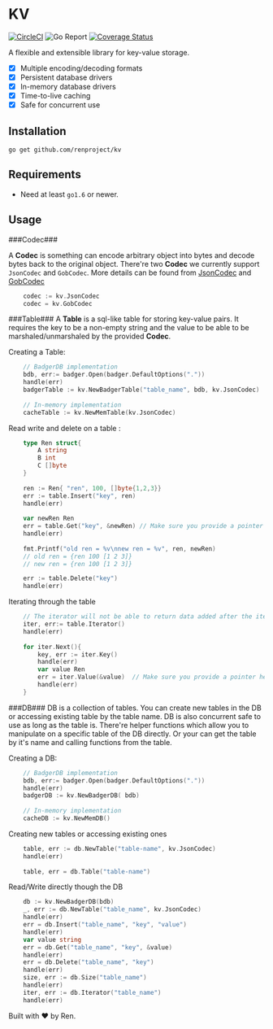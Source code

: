 # KV


[![CircleCI](https://circleci.com/gh/renproject/kv/tree/master.svg?style=shield)](https://circleci.com/gh/renproject/kv/tree/master)
![Go Report](https://goreportcard.com/badge/github.com/renproject/kv)
[![Coverage Status](https://coveralls.io/repos/github/renproject/kv/badge.svg?branch=master)](https://coveralls.io/github/renproject/kv?branch=master)

A flexible and extensible library for key-value storage.

- [x] Multiple encoding/decoding formats
- [x] Persistent database drivers
- [x] In-memory database drivers
- [x] Time-to-live caching
- [x] Safe for concurrent use

Installation
-----------

	go get github.com/renproject/kv

Requirements
-----------

* Need at least `go1.6` or newer.

Usage
-----------

###Codec###

A **Codec** is something can encode arbitrary object into bytes and decode bytes back to the original object.
There're two **Codec** we currently support `JsonCodec` and `GobCodec`.
More details can be found from [JsonCodec](https://golang.org/pkg/encoding/json/) and [GobCodec](https://golang.org/pkg/encoding/gob/)

```go
    codec := kv.JsonCodec
    codec = kv.GobCodec

```

###Table###
A **Table** is a sql-like table for storing key-value pairs.
It requires the key to be a non-empty string and the value to be able to be marshaled/unmarshaled by the provided **Codec**.

Creating a Table:
```go
	// BadgerDB implementation 
	bdb, err:= badger.Open(badger.DefaultOptions("."))
	handle(err)
	badgerTable := kv.NewBadgerTable("table_name", bdb, kv.JsonCodec)
	
	// In-memory implementation 
	cacheTable := kv.NewMemTable(kv.JsonCodec)

```

Read write and delete on a table :

```go
    type Ren struct{
        A string
        B int
        C []byte
    }
   
    ren := Ren{ "ren", 100, []byte{1,2,3}}
    err := table.Insert("key", ren)
    handle(err)
    
    var newRen Ren
    err = table.Get("key", &newRen) // Make sure you provide a pointer here
    handle(err)
    
    fmt.Printf("old ren = %v\nnew ren = %v", ren, newRen)
    // old ren = {ren 100 [1 2 3]}
    // new ren = {ren 100 [1 2 3]} 	

    err := table.Delete("key")
    handle(err)
```

Iterating through the table 
```go
    // The iterator will not be able to return data added after the iterator been created 
    iter, err:= table.Iterator()
    handle(err)
    
    for iter.Next(){
        key, err := iter.Key()
        handle(err)
        var value Ren 
        err = iter.Value(&value)  // Make sure you provide a pointer here
        handle(err)
    }
```

###DB###
DB is a collection of tables. You can create new tables in the DB or accessing existing table by the table name.
DB is also concurrent safe to use as long as the table is. There're helper functions which allow you to manipulate on
a specific table of the DB directly. Or your can get the table by it's name and calling functions from the table.

Creating a DB:
```go
	// BadgerDB implementation 
	bdb, err:= badger.Open(badger.DefaultOptions("."))
	handle(err)
	badgerDB := kv.NewBadgerDB( bdb)
	
	// In-memory implementation 
	cacheDB := kv.NewMemDB()
```

Creating new tables or accessing existing ones 
```go
	table, err := db.NewTable("table-name", kv.JsonCodec)
	handle(err)
	
	table, err = db.Table("table-name")

```

Read/Write directly though the DB 
```go
	db := kv.NewBadgerDB(bdb)
	_, err := db.NewTable("table_name", kv.JsonCodec)
	handle(err)
	err = db.Insert("table_name", "key", "value")
	handle(err)
	var value string
	err = db.Get("table_name", "key", &value)
	handle(err)
	err = db.Delete("table_name", "key")
	handle(err)
	size, err := db.Size("table_name")
	handle(err)
	iter, err := db.Iterator("table_name")
	handle(err)
```




Built with ❤ by Ren.
